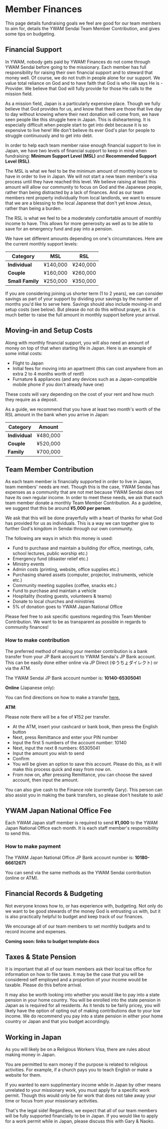# Member Finances

This page details fundraising goals we feel are good for our team members to aim for, details the YWAM Sendai Team Member Contribution, and gives some tips on budgeting.

## Financial Support

In YWAM, nobody gets paid by YWAM! Finances do not come through YWAM Sendai before going to the missionary. Each member has full responsibility for raising their own financial support and to steward that money well. Of course, we do not truth in people alone for our support. We value total reliance on God and to have faith that God is who He says He is - Provider. We believe that God will fully provide for those He calls to the mission field.

As a mission field, Japan is a particularly expensive place. Though we fully believe that God provides for us, and know that there are those that live day to day without knowing where their next donation will come from, we have seen people like this struggle here in Japan. This is disheartening. It is especially difficult when people start to get into debt because it is so expensive to live here! We don't believe its ever God's plan for people to struggle continuously and to get into debt.

In order to help each team member raise enough financial support to live in Japan, we have two levels of financial support to keep in mind when fundraising: **Minimum Support Level (MSL)** and **Recommended Support Level (RSL)**.

The MSL is what we feel to be the minimum amount of monthly income to have in order to live in Japan. We will not start a new team member's visa process until they have reached this level. We believe raising at least this amount will allow our community to focus on God and the Japanese people, rather than being distracted by a lack of finances. And as our team members rent property individually from local landlords, we want to ensure that we are a blessing to the local Japanese that don't yet know Jesus, rather than being a burden.

The RSL is what we feel to be a moderately comfortable amount of monthly income to have. This allows for more generosity as well as to be able to save for an emergency fund and pay into a pension.

We have set different amounts depending on one's circumstances. Here are the current monthly support levels:

Category | MSL | RSL
--------- | --------- | ---------
**Individual** | ¥140,000 | ¥240,000
**Couple** | ¥160,000 | ¥260,000
**Small Family** | ¥250,000 | ¥350,000

If you are considering joining us shorter term (1 to 2 years), we can consider savings as part of your support by dividing your savings by the number of months you'd like to serve here. Savings should also include moving-in and setup costs (see below). But please do not do this without prayer, as it is much better to raise the full amount in monthly support before your arrival.

## Moving-in and Setup Costs

Along with monthly financial support, you will also need an amount of money on top of that when starting life in Japan. Here is an example of some initial costs:

* Flight to Japan
* Initial fees for moving into an apartment (this can cost anywhere from an extra 2 to 4 months worth of rent!)
* Furnature & appliances (and any devices such as a Japan-compatible mobile phone if you don't already have one)

These costs will vary depending on the cost of your rent and how much they require as a deposit.

As a guide, we recommend that you have at least two month's worth of the RSL amount in the bank when you arrive in Japan:

Category | Amount
--------- | ---------
**Individual** | ¥480,000
**Couple** | ¥520,000
**Family** | ¥700,000

## Team Member Contribution

As each team member is financially supported in order to live in Japan, team members' needs are met. Though this is the case, YWAM Sendai has expenses as a community that are not met because YWAM Sendai does not have its own regular income. In order to meet these needs, we ask that each team member donate a monthly Team Member Contribution. As a guideline, we suggest that this be around **¥5,000 per person**.

We ask that this will be done prayerfully with a heart of thanks for what God has provided for us as individuals. This is a way we can together give to further God's kingdom in Sendai through our own community.

The following are ways in which this money is used:

* Fund to purchase and maintain a building (for office, meetings, cafe, school lectures, public worship etc.)
* Emergency fund (disaster relief etc.)
* Ministry events
* Admin costs (printing, website, office supplies etc.)
* Purchasing shared assets (computer, projector, instruments, vehicle etc.)
* Community meeting supplies (coffee, snacks etc.)
* Fund to purchase and maintain a vehicle
* Hospitality (hosting guests, volunteers & teams)
* Donate to local churches and ministries
* 5% of donation goes to YWAM Japan National Office

Please feel free to ask specific questions regarding this Team Member Contribution. We want to be as transparent as possible in regards to community finances!

### How to make contribution

The preferred method of making your member contribution is a bank transfer from your JP Bank account to YWAM Sendai's JP Bank account. This can be easily done either online via JP Direct (ゆうちょダイレクト) or via the ATM.

The YWAM Sendai JP Bank account number is: **10140-65305041**

**Online** (Japanese only):

You can find directions on how to make a transfer [here.](https://www.jp-bank.japanpost.jp/direct/pc/guide/dr_pc_gd_densin.html)

**ATM**:

Please note there will be a fee of ¥152 per transfer.

* At the ATM, insert your cashcard or bank book, then press the English button
* Next, press Remittance and enter your PIN number
* Input the first 5 numbers of the account number: 10140
* Next, input the next 8 numbers: 65305041
* Input the amount you wish to send
* Confirm
* You will be given an option to save this account. Please do this, as it will make this process quick and easy from now on.
* From now on, after pressing Remittance, you can choose the saved account, then input the amount.

You can also give cash to the Finance role (currently Gary). This person can also assist you in making the bank transfers, so please don't hesitate to ask!

## YWAM Japan National Office Fee

Each YWAM Japan staff member is required to send **¥1,000** to the YWAM Japan National Office each month. It is each staff member's responsibility to send this.

### How to make payment

The YWAM Japan National Office JP Bank account number is: **10180-66612671**

You can send via the same methods as the YWAM Sendai contribution (online or ATM).

## Financial Records & Budgeting

Not everyone knows how to, or has experience with, budgeting. Not only do we want to be good stewards of the money God is entrusting us with, but it is also practically helpful to budget and keep track of our finances.

We encourage all of our team members to set monthly budgets and to record income and expenses.

**Coming soon: links to budget template docs**

## Taxes & State Pension

It is important that all of our team members ask their local tax office for information on how to file taxes. It may be the case that you will be considered self employed and a proportion of your income would be taxable. Please do this before arrival.

It may also be worth looking into whether you would like to pay into a state pension in your home country. You will be enrolled into the state pension in Japan as is required for all residents. As it tends to be fairly pricey, you will likely have the option of opting out of making contributions due to your low income. We do recommend you pay into a state pension in either your home country or Japan and that you budget accordingly.

## Working in Japan

As you will likely be on a Religious Workers Visa, there are rules about making money in Japan.

You are permitted to earn money if the purpose is related to religious activities. For example, if a church pays you to teach English or make a website for them.

If you wanted to earn supplimentary income while in Japan by other means unrelated to your missionary work, you must apply for a specific work permit. Though this would only be for work that does not take away your time or focus from your missionary activities.

That's the legal side! Regardless, we expect that all of our team members will be fully supported financially to be in Japan. If you would like to apply for a work permit while in Japan, please discuss this with Gary & Naoko.
